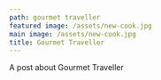 ```yaml
---
path: gourmet traveller
featured image: /assets/new-cook.jpg
main image: /assets/new-cook.jpg
title: Gourmet Traveller
---
```

A post about Gourmet Traveller
